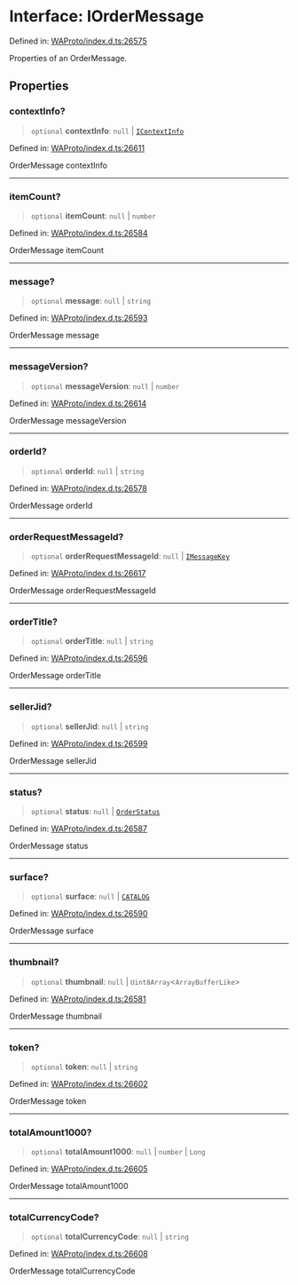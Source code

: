 # Interface: IOrderMessage

Defined in: [WAProto/index.d.ts:26575](https://github.com/Fokusdotid/Baileys/blob/acae94a55f1d32612d8d312d52b001d93f2ac5e2/WAProto/index.d.ts#L26575)

Properties of an OrderMessage.

## Properties

### contextInfo?

> `optional` **contextInfo**: `null` \| [`IContextInfo`](../../../interfaces/IContextInfo.md)

Defined in: [WAProto/index.d.ts:26611](https://github.com/Fokusdotid/Baileys/blob/acae94a55f1d32612d8d312d52b001d93f2ac5e2/WAProto/index.d.ts#L26611)

OrderMessage contextInfo

***

### itemCount?

> `optional` **itemCount**: `null` \| `number`

Defined in: [WAProto/index.d.ts:26584](https://github.com/Fokusdotid/Baileys/blob/acae94a55f1d32612d8d312d52b001d93f2ac5e2/WAProto/index.d.ts#L26584)

OrderMessage itemCount

***

### message?

> `optional` **message**: `null` \| `string`

Defined in: [WAProto/index.d.ts:26593](https://github.com/Fokusdotid/Baileys/blob/acae94a55f1d32612d8d312d52b001d93f2ac5e2/WAProto/index.d.ts#L26593)

OrderMessage message

***

### messageVersion?

> `optional` **messageVersion**: `null` \| `number`

Defined in: [WAProto/index.d.ts:26614](https://github.com/Fokusdotid/Baileys/blob/acae94a55f1d32612d8d312d52b001d93f2ac5e2/WAProto/index.d.ts#L26614)

OrderMessage messageVersion

***

### orderId?

> `optional` **orderId**: `null` \| `string`

Defined in: [WAProto/index.d.ts:26578](https://github.com/Fokusdotid/Baileys/blob/acae94a55f1d32612d8d312d52b001d93f2ac5e2/WAProto/index.d.ts#L26578)

OrderMessage orderId

***

### orderRequestMessageId?

> `optional` **orderRequestMessageId**: `null` \| [`IMessageKey`](../../../interfaces/IMessageKey.md)

Defined in: [WAProto/index.d.ts:26617](https://github.com/Fokusdotid/Baileys/blob/acae94a55f1d32612d8d312d52b001d93f2ac5e2/WAProto/index.d.ts#L26617)

OrderMessage orderRequestMessageId

***

### orderTitle?

> `optional` **orderTitle**: `null` \| `string`

Defined in: [WAProto/index.d.ts:26596](https://github.com/Fokusdotid/Baileys/blob/acae94a55f1d32612d8d312d52b001d93f2ac5e2/WAProto/index.d.ts#L26596)

OrderMessage orderTitle

***

### sellerJid?

> `optional` **sellerJid**: `null` \| `string`

Defined in: [WAProto/index.d.ts:26599](https://github.com/Fokusdotid/Baileys/blob/acae94a55f1d32612d8d312d52b001d93f2ac5e2/WAProto/index.d.ts#L26599)

OrderMessage sellerJid

***

### status?

> `optional` **status**: `null` \| [`OrderStatus`](../namespaces/OrderMessage/enumerations/OrderStatus.md)

Defined in: [WAProto/index.d.ts:26587](https://github.com/Fokusdotid/Baileys/blob/acae94a55f1d32612d8d312d52b001d93f2ac5e2/WAProto/index.d.ts#L26587)

OrderMessage status

***

### surface?

> `optional` **surface**: `null` \| [`CATALOG`](../namespaces/OrderMessage/enumerations/OrderSurface.md#catalog)

Defined in: [WAProto/index.d.ts:26590](https://github.com/Fokusdotid/Baileys/blob/acae94a55f1d32612d8d312d52b001d93f2ac5e2/WAProto/index.d.ts#L26590)

OrderMessage surface

***

### thumbnail?

> `optional` **thumbnail**: `null` \| `Uint8Array`\<`ArrayBufferLike`\>

Defined in: [WAProto/index.d.ts:26581](https://github.com/Fokusdotid/Baileys/blob/acae94a55f1d32612d8d312d52b001d93f2ac5e2/WAProto/index.d.ts#L26581)

OrderMessage thumbnail

***

### token?

> `optional` **token**: `null` \| `string`

Defined in: [WAProto/index.d.ts:26602](https://github.com/Fokusdotid/Baileys/blob/acae94a55f1d32612d8d312d52b001d93f2ac5e2/WAProto/index.d.ts#L26602)

OrderMessage token

***

### totalAmount1000?

> `optional` **totalAmount1000**: `null` \| `number` \| `Long`

Defined in: [WAProto/index.d.ts:26605](https://github.com/Fokusdotid/Baileys/blob/acae94a55f1d32612d8d312d52b001d93f2ac5e2/WAProto/index.d.ts#L26605)

OrderMessage totalAmount1000

***

### totalCurrencyCode?

> `optional` **totalCurrencyCode**: `null` \| `string`

Defined in: [WAProto/index.d.ts:26608](https://github.com/Fokusdotid/Baileys/blob/acae94a55f1d32612d8d312d52b001d93f2ac5e2/WAProto/index.d.ts#L26608)

OrderMessage totalCurrencyCode
